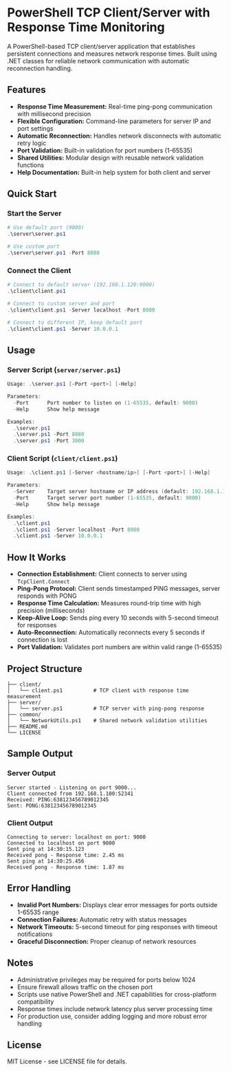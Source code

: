 # PowerShell TCP Client/Server with Response Time Monitoring

A PowerShell-based TCP client/server application that establishes persistent connections and measures network response times. Built using .NET classes for reliable network communication with automatic reconnection handling.

## Features

- **Response Time Measurement:** Real-time ping-pong communication with millisecond precision
- **Flexible Configuration:** Command-line parameters for server IP and port settings
- **Automatic Reconnection:** Handles network disconnects with automatic retry logic
- **Port Validation:** Built-in validation for port numbers (1-65535)
- **Shared Utilities:** Modular design with reusable network validation functions
- **Help Documentation:** Built-in help system for both client and server

## Quick Start

### Start the Server
```powershell
# Use default port (9000)
.\server\server.ps1

# Use custom port
.\server\server.ps1 -Port 8080
```

### Connect the Client
```powershell
# Connect to default server (192.168.1.120:9000)
.\client\client.ps1

# Connect to custom server and port
.\client\client.ps1 -Server localhost -Port 8080

# Connect to different IP, keep default port
.\client\client.ps1 -Server 10.0.0.1
```

## Usage

### Server Script (`server/server.ps1`)
```powershell
Usage: .\server.ps1 [-Port <port>] [-Help]

Parameters:
  -Port      Port number to listen on (1-65535, default: 9000)
  -Help      Show help message

Examples:
  .\server.ps1
  .\server.ps1 -Port 8080
  .\server.ps1 -Port 3000
```

### Client Script (`client/client.ps1`)
```powershell
Usage: .\client.ps1 [-Server <hostname/ip>] [-Port <port>] [-Help]

Parameters:
  -Server    Target server hostname or IP address (default: 192.168.1.120)
  -Port      Target server port number (1-65535, default: 9000)
  -Help      Show help message

Examples:
  .\client.ps1
  .\client.ps1 -Server localhost -Port 8080
  .\client.ps1 -Server 10.0.0.1
```

## How It Works

- **Connection Establishment:** Client connects to server using `TcpClient.Connect`
- **Ping-Pong Protocol:** Client sends timestamped PING messages, server responds with PONG
- **Response Time Calculation:** Measures round-trip time with high precision (milliseconds)
- **Keep-Alive Loop:** Sends ping every 10 seconds with 5-second timeout for responses
- **Auto-Reconnection:** Automatically reconnects every 5 seconds if connection is lost
- **Port Validation:** Validates port numbers are within valid range (1-65535)

## Project Structure

```
├── client/
│   └── client.ps1          # TCP client with response time measurement
├── server/
│   └── server.ps1          # TCP server with ping-pong response
├── common/
│   └── NetworkUtils.ps1    # Shared network validation utilities
├── README.md
└── LICENSE
```

## Sample Output

### Server Output
```
Server started - Listening on port 9000...
Client connected from 192.168.1.100:52341
Received: PING:638123456789012345
Sent: PONG:638123456789012345
```

### Client Output
```
Connecting to server: localhost on port: 9000
Connected to localhost on port 9000
Sent ping at 14:30:15.123
Received pong - Response time: 2.45 ms
Sent ping at 14:30:25.456
Received pong - Response time: 1.87 ms
```

## Error Handling

- **Invalid Port Numbers:** Displays clear error messages for ports outside 1-65535 range
- **Connection Failures:** Automatic retry with status messages
- **Network Timeouts:** 5-second timeout for ping responses with timeout notifications
- **Graceful Disconnection:** Proper cleanup of network resources

## Notes

- Administrative privileges may be required for ports below 1024
- Ensure firewall allows traffic on the chosen port
- Scripts use native PowerShell and .NET capabilities for cross-platform compatibility
- Response times include network latency plus server processing time
- For production use, consider adding logging and more robust error handling

## License

MIT License - see LICENSE file for details.
